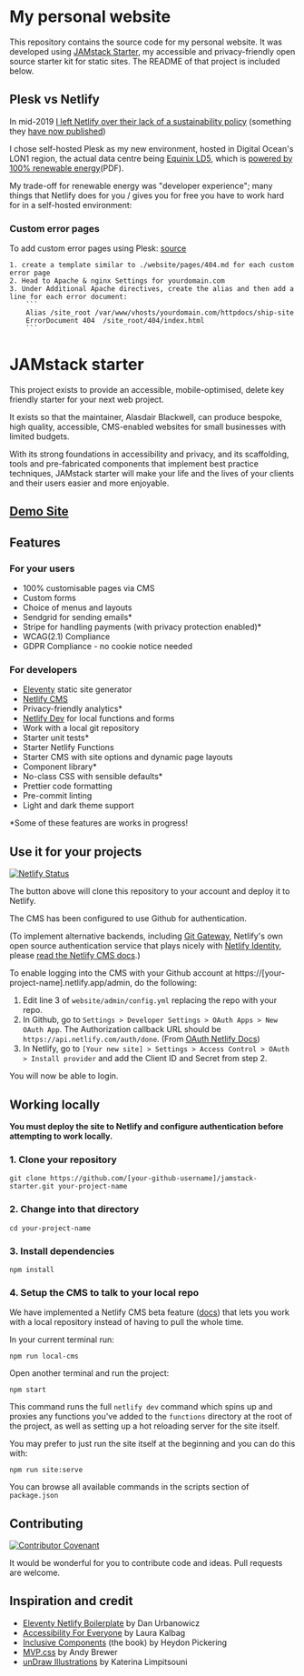 # My personal website

This repository contains the source code for my personal website. It was developed using [JAMstack Starter](https://github.com/aliblackwell/jamstack-starter), my accessible and privacy-friendly open source starter kit for static sites. The README of that project is included below.

## Plesk vs Netlify

In mid-2019 [I left Netlify over their lack of a sustainability policy](https://community.netlify.com/t/is-netlify-powered-by-renewable-energy/3951/4) (something they [have now published](https://www.netlify.com/sustainability/))

I chose self-hosted Plesk as my new environment, hosted in Digital Ocean's LON1 region, the actual data centre being [Equinix LD5](https://ideas.digitalocean.com/ideas/DO-I-1654), which is [powered by 100% renewable energy](https://equinix.box.com/shared/static/tyj2etkrfhi961mni3izodme701blhgf.pdf)(PDF).

My trade-off for renewable energy was "developer experience"; many things that Netlify does for you / gives you for free you have to work hard for in a self-hosted environment:

### Custom error pages

To add custom error pages using Plesk: [source](https://support.plesk.com/hc/en-us/articles/213370209-How-to-enable-custom-error-pages-for-a-domain-in-Plesk)

    1. create a template similar to ./website/pages/404.md for each custom error page
    2. Head to Apache & nginx Settings for yourdomain.com
    3. Under Additional Apache directives, create the alias and then add a line for each error document:
        ```
        Alias /site_root /var/www/vhosts/yourdomain.com/httpdocs/ship-site
        ErrorDocument 404  /site_root/404/index.html
        ```

# JAMstack starter

This project exists to provide an accessible, mobile-optimised, delete key friendly starter for your next web project.

It exists so that the maintainer, Alasdair Blackwell, can produce bespoke, high quality, accessible, CMS-enabled websites for small businesses with limited budgets.

With its strong foundations in accessibility and privacy, and its scaffolding, tools and pre-fabricated components that implement best practice techniques, JAMstack starter will make your life and the lives of your clients and their users easier and more enjoyable.

## [Demo Site](https://jamstack-blaster.netlify.app/)

## Features

### For your users

* 100% customisable pages via CMS
* Custom forms
* Choice of menus and layouts
* Sendgrid for sending emails*
* Stripe for handling payments (with privacy protection enabled)*
* WCAG(2.1) Compliance
* GDPR Compliance - no cookie notice needed

### For developers

* [Eleventy](https://www.11ty.dev/) static site generator
* [Netlify CMS](https://www.netlifycms.org/) 
* Privacy-friendly analytics*
* [Netlify Dev](https://www.netlify.com/products/dev/) for local functions and forms
* Work with a local git repository
* Starter unit tests*
* Starter Netlify Functions
* Starter CMS with site options and dynamic page layouts
* Component library*
* No-class CSS with sensible defaults*
* Prettier code formatting
* Pre-commit linting
* Light and dark theme support

*Some of these features are works in progress! 

## Use it for your projects

[![Netlify Status](https://api.netlify.com/api/v1/badges/779f57bf-6b25-4bd2-9d1b-9135e2e148fc/deploy-status)](https://app.netlify.com/sites/ecstatic-dijkstra-8ac4ed/deploys)

The button above will clone this repository to your account and deploy it to Netlify.

The CMS has been configured to use Github for authentication. 

(To implement alternative backends, including [Git Gateway](https://www.netlifycms.org/docs/git-gateway-backend/), Netlify's own open source authentication service that plays nicely with [Netlify Identity](https://docs.netlify.com/visitor-access/identity/), please [read the Netlify CMS docs](https://www.netlifycms.org/docs/backends-overview/).)

To enable logging into the CMS with your Github account at https://[your-project-name].netlify.app/admin, do the following:

1. Edit line 3 of `website/admin/config.yml` replacing the repo with your repo.
2. In Github, go to `Settings > Developer Settings > OAuth Apps > New OAuth App`. The Authorization callback URL should be `https://api.netlify.com/auth/done`. (From [OAuth Netlify Docs](https://docs.netlify.com/visitor-access/oauth-provider-tokens/#setup-and-settings))
3. In Netlify, go to `[Your new site] > Settings > Access Control > OAuth > Install provider` and add the Client ID and Secret from step 2.


You will now be able to login.

## Working locally

__You must deploy the site to Netlify and configure authentication before attempting to work locally.__

### 1. Clone your repository

`git clone https://github.com/[your-github-username]/jamstack-starter.git your-project-name`

### 2. Change into that directory

`cd your-project-name`

### 3. Install dependencies

`npm install`

### 4. Setup the CMS to talk to your local repo

We have implemented a Netlify CMS beta feature ([docs](https://www.netlifycms.org/docs/beta-features/#working-with-a-local-git-repository)) that lets you work with a local repository instead of having to pull the whole time.

In your current terminal run:

`npm run local-cms`

Open another terminal and run the project:

`npm start`

This command runs the full `netlify dev` command which spins up and proxies any functions you've added to the `functions` directory at the root of the project, as well as setting up a hot reloading server for the site itself.

You may prefer to just run the site itself at the beginning and you can do this with:

`npm run site:serve`

You can browse all available commands in the scripts section of `package.json`

## Contributing

[![Contributor Covenant](https://img.shields.io/badge/Contributor%20Covenant-v2.0%20adopted-ff69b4.svg)](code_of_conduct.md) 

It would be wonderful for you to contribute code and ideas. Pull requests are welcome.

## Inspiration and credit

* [Eleventy Netlify Boilerplate](https://github.com/danurbanowicz/eleventy-netlify-boilerplate) by Dan Urbanowicz
* [Accessibility For Everyone](https://laurakalbag.com/book/) by Laura Kalbag
* [Inclusive Components](https://inclusive-components.design/) (the book) by Heydon Pickering
* [MVP.css](https://andybrewer.github.io/mvp/) by Andy Brewer
* [unDraw Illustrations](https://undraw.co/) by Katerina Limpitsouni